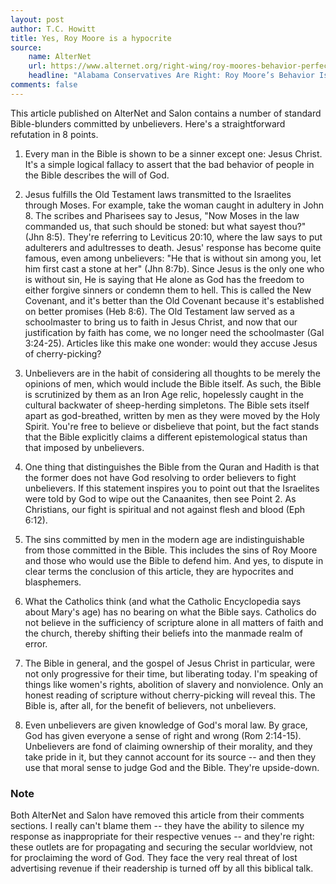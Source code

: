 ```yaml
---
layout: post
author: T.C. Howitt
title: Yes, Roy Moore is a hypocrite 
source:
    name: AlterNet
    url: https://www.alternet.org/right-wing/roy-moores-behavior-perfectly-biblical-and-problem
    headline: "Alabama Conservatives Are Right: Roy Moore’s Behavior Is Perfectly Biblical—and That Is the Problem"
comments: false
---
```


This article published on AlterNet and Salon contains a number of standard Bible-blunders committed by unbelievers.  Here's a straightforward refutation in 8 points.

1. Every man in the Bible is shown to be a sinner except one: Jesus Christ.  It's a simple logical fallacy to assert that the bad behavior of people in the Bible describes the will of God.

2. Jesus fulfills the Old Testament laws transmitted to the Israelites through Moses.  For example, take the woman caught in adultery in John 8.  The scribes and Pharisees say to Jesus, "Now Moses in the law commanded us, that such should be stoned: but what sayest thou?" (Jhn 8:5).  They're referring to Leviticus 20:10, where the law says to put adulterers and adultresses to death.  Jesus' response has become quite famous, even among unbelievers: "He that is without sin among you, let him first cast a stone at her" (Jhn 8:7b).  Since Jesus is the only one who is without sin, He is saying that He alone as God has the freedom to either forgive sinners or condemn them to hell. This is called the New Covenant, and it's better than the Old Covenant because it's established on better promises (Heb 8:6).  The Old Testament law served as a schoolmaster to bring us to faith in Jesus Christ, and now that our justification by faith has come, we no longer need the schoolmaster (Gal 3:24-25). Articles like this make one wonder: would they accuse Jesus of cherry-picking?

3. Unbelievers are in the habit of considering all thoughts to be merely the opinions of men, which would include the Bible itself.  As such, the Bible is scrutinized by them as an Iron Age relic, hopelessly caught in the cultural backwater of sheep-herding simpletons.  The Bible sets itself apart as god-breathed, written by men as they were moved by the Holy Spirit.  You're free to believe or disbelieve that point, but the fact stands that the Bible explicitly claims a different epistemological status than that imposed by unbelievers.

4. One thing that distinguishes the Bible from the Quran and Hadith is that the former does not have God resolving to order believers to fight unbelievers.  If this statement inspires you to point out that the Israelites were told by God to wipe out the Canaanites, then see Point 2.  As Christians, our fight is spiritual and not against flesh and blood (Eph 6:12).

5. The sins committed by men in the modern age are indistinguishable from those committed in the Bible.  This includes the sins of Roy Moore and those who would use the Bible to defend him.  And yes, to dispute in clear terms the conclusion of this article, they are hypocrites and blasphemers.

6. What the Catholics think (and what the Catholic Encyclopedia says about Mary's age) has no bearing on what the Bible says.  Catholics do not believe in the sufficiency of scripture alone in all matters of faith and the church, thereby shifting their beliefs into the manmade realm of error.

7. The Bible in general, and the gospel of Jesus Christ in particular, were not only progressive for their time, but liberating today.  I'm speaking of things like women's rights, abolition of slavery and nonviolence. Only an honest reading of scripture without cherry-picking will reveal this.  The Bible is, after all, for the benefit of believers, not unbelievers.

8. Even unbelievers are given knowledge of God's moral law.  By grace, God has given everyone a sense of right and wrong (Rom 2:14-15).  Unbelievers are fond of claiming ownership of their morality, and they take pride in it, but they cannot account for its source -- and then they use that moral sense to judge God and the Bible.  They're upside-down.

### Note

Both AlterNet and Salon have removed this article from their comments sections.  I really can't blame them -- they have the ability to silence my response as inappropriate for their respective venues -- and they're right: these outlets are for propagating and securing the secular worldview, not for proclaiming the word of God.  They face the very real threat of lost advertising revenue if their readership is turned off by all this biblical talk.
